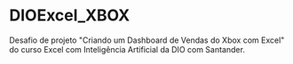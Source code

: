 # DIOExcel_XBOX
Desafio de projeto "Criando um Dashboard de Vendas do Xbox com Excel" do curso Excel com Inteligência Artificial da DIO com Santander.

